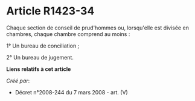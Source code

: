 # Article R1423-34

Chaque section de conseil de prud'hommes ou, lorsqu'elle est divisée en chambres, chaque chambre comprend au moins :

1° Un bureau de conciliation ;

2° Un bureau de jugement.

**Liens relatifs à cet article**

_Créé par_:

  - Décret n°2008-244 du 7 mars 2008 - art. (V)
